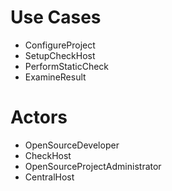 # Use Cases #

  * ConfigureProject
  * SetupCheckHost
  * PerformStaticCheck
  * ExamineResult

# Actors #

  * OpenSourceDeveloper
  * CheckHost
  * OpenSourceProjectAdministrator
  * CentralHost
